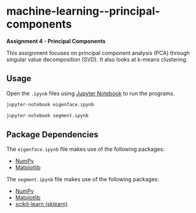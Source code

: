 # machine-learning--principal-components

**Assignment 4 - Principal Components**

This assignment focuses on principal component analysis (PCA) through singular value decomposition (SVD). It also looks at k-means clustering.

## Usage

Open the `.ipynb` files using [Jupyter Notebook](https://jupyter.org) to run the programs.

```bash
jupyter-notebook eigenface.ipynb
```

```bash
jupyter-notebook segment.ipynb
```

## Package Dependencies

The `eigenface.ipynb` file makes use of the following packages:

* [NumPy](https://numpy.org)
* [Matplotlib](https://matplotlib.org)

The `segment.ipynb` file makes use of the following packages:

* [NumPy](https://numpy.org)
* [Matplotlib](https://matplotlib.org)
* [scikit-learn (sklearn)](https://scikit-learn.org/stable/)